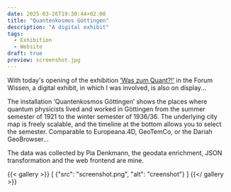 ```yaml
---
date: 2025-03-26T19:30:44+02:00
title: "Quantenkosmos Göttingen"
description: "A digital exhibit"
tags:
  - Exhibition
  - Website
draft: true
preview: screenshot.jpg
---
```


With today's opening of the exhibition [‘Was zum Quant?!’](https://www.forum-wissen.de/event/eroeffnung-was-zum-quant/) in the Forum Wissen, a digital exhibit, in which I was involved, is also on display...
<!--more-->

The installation ‘Quantenkosmos Göttingen’ shows the places where quantum physicists lived and worked in Göttingen from the summer semester of 1921 to the winter semester of 1936/36. The underlying city map is freely scalable, and the timeline at the bottom allows you to select the semester.
Comparable to Europeana.4D, GeoTemCo, or the Dariah GeoBrowser...

The data was collected by Pia Denkmann, the geodata enrichment, JSON transformation and the web frontend are mine.

{{< gallery >}}
[
  {"src": "screenshot.png", "alt": "creenshot"}
]
{{</ gallery >}}
